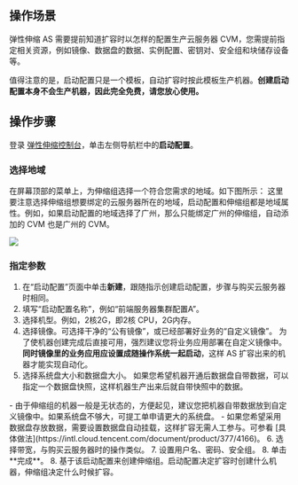 ## 操作场景
弹性伸缩 AS 需要提前知道扩容时以怎样的配置生产云服务器 CVM，您需提前指定相关资源，例如镜像、数据盘的数据、实例配置、密钥对、安全组和块储存设备等。

值得注意的是，启动配置只是一个模板，自动扩容时按此模板生产机器。**创建启动配置本身不会生产机器，因此完全免费，请您放心使用。**


## 操作步骤
登录 [弹性伸缩控制台](https://console.cloud.tencent.com/autoscaling/config)，单击左侧导航栏中的**启动配置**。

### 选择地域

在屏幕顶部的菜单上，为伸缩组选择一个符合您需求的地域。如下图所示：
<dx-alert infotype="notice" title="">
这里要注意选择伸缩组想要绑定的云服务器所在的地域，启动配置和伸缩组都是地域属性。例如，如果启动配置的地域选择了广州，那么只能绑定广州的伸缩组，自动添加的 CVM 也是广州的 CVM。
</dx-alert>

![](https://main.qcloudimg.com/raw/014744e64c1b5bb3f251a478baa84540.png)

### 指定参数

1. 在“启动配置”页面中单击**新建**，跟随指示创建启动配置，步骤与购买云服务器时相同。
2. 填写“启动配置名称”，例如“前端服务器集群配置A”。
3. 选择机型。例如，2核2G，即2核 CPU，2G内存。
4. 选择镜像。可选择干净的“公有镜像”，或已经部署好业务的“自定义镜像”。
为了使机器创建完成后直接可用，强烈建议您将业务应用部署在自定义镜像中。**同时镜像里的业务应用应设置成随操作系统一起启动**，这样 AS 扩容出来的机器才能实现自动化。
5. 选择系统盘大小和数据盘大小。
如果您希望机器开通后数据盘自带数据，可以指定一个数据盘快照，这样机器生产出来后就自带快照中的数据。
<dx-alert infotype="notice" title="">
- 由于伸缩组的机器一般是无状态的，方便起见，建议您把机器自带数据放到自定义镜像中。如果系统盘不够大，可提工单申请更大的系统盘。
 - 如果您希望采用数据盘存放数据，需要设置数据盘自动挂载，这样扩容无需人工参与。可参看 [具体做法](https://intl.cloud.tencent.com/document/product/377/4166)。
</dx-alert>
6. 选择带宽，与购买云服务器时的操作类似。
7. 设置用户名、密码、安全组。
8. 单击**完成**。
8. 基于该启动配置来创建伸缩组。启动配置决定扩容时创建什么机器，伸缩组决定什么时候扩容。

